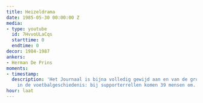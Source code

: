 ```yaml
---
title: Heizeldrama
date: 1985-05-30 00:00:00 Z
media:
- type: youtube
  id: 7HvvoULaCqs
  starttime: 0
  endtime: 0
decor: 1984-1987
ankers:
- Herman De Prins
moments:
- timestamp: 
  description: 'Het Journaal is bijna volledig gewijd aan en van de grootste rampen
    in de voetbalgeschiedenis: bij supporterrellen komen 39 mensen om.'
hour: laat
---
```


